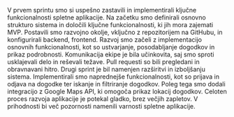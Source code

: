 V prvem sprintu smo si uspešno zastavili in implementirali ključne funkcionalnosti spletne aplikacije. Na začetku smo definirali osnovno strukturo sistema in določili ključne funkcionalnosti, ki jih mora zajemati MVP. Postavili smo razvojno okolje, vključno z repozitorijem na GitHubu, in konfigurirali backend, frontend. Razvoj smo začeli z implementacijo osnovnih funkcionalnosti, kot so ustvarjanje, posodabljanje dogodkov in prikaz podrobnosti. Komunikacija ekipe je bila učinkovita, saj smo sproti usklajevali delo in reševali težave. Pull requesti so bili pregledani in obravnavani hitro.
Drugi sprint je bil namenjen razširitvi in izboljšanju sistema. Implementirali smo naprednejše funkcionalnosti, kot so prijava in odjava na dogodke ter iskanje in filtriranje dogodkov. Poleg tega smo dodali integracijo z Google Maps API, ki omogoča prikaz lokacij dogodkov.
Celoten proces razvoja aplikacije je potekal gladko, brez večjih zapletov. V prihodnosti bi več pozornosti namenili varnosti spletne aplikacije.
